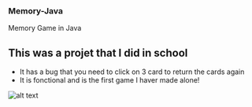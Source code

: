 ### Memory-Java
Memory Game in Java

## This was a projet that I did in school 
- It has a bug that you need to click on 3 card to return the cards again
- It is fonctional and is the first game I haver made alone!

![alt text](https://i.imgur.com/IpG6dH7.png?1)
